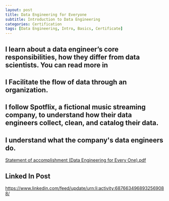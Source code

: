 ```yaml
---
layout: post
title: Data Engineering for Everyone
subtitle: Introduction to Data Engineering
categories: Certification
tags: [Data Engineering, Intro, Basics, Certificate]
---
```


## I learn about a data engineer’s core responsibilities, how they differ from data scientists. You can read more in 
## I Facilitate the flow of data through an organization. 
## I follow Spotflix, a fictional music streaming company, to understand how their data engineers collect, clean, and catalog their data. 
## I understand what the company's data engineers do.

[Statement of accomplishment (Data Engineering for Every One).pdf](https://github.com/Waelcodezilla/waelcodezilla.github.io/files/7841063/Statement.of.accomplishment.Data.Engineering.for.Every.One.pdf)

## Linked In Post
https://www.linkedin.com/feed/update/urn:li:activity:6876634968932569088/
